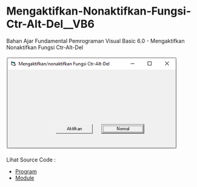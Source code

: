 # Mengaktifkan-Nonaktifkan-Fungsi-Ctr-Alt-Del__VB6
Bahan Ajar Fundamental Pemrograman Visual Basic 6.0 - Mengaktifkan Nonaktifkan Fungsi Ctr-Alt-Del<br><br>
<img src="https://github.com/RizkyKhapidsyah/Mengaktifkan-Nonaktifkan-Fungsi-Ctr-Alt-Del__VB6/blob/master/result/001.PNG"><br><br>
Lihat Source Code : <br>
- <a href="https://github.com/RizkyKhapidsyah/Mengaktifkan-Nonaktifkan-Fungsi-Ctr-Alt-Del__VB6/blob/master/Form1.frm">Program</a><br>
- <a href="https://github.com/RizkyKhapidsyah/Mengaktifkan-Nonaktifkan-Fungsi-Ctr-Alt-Del__VB6/blob/master/Module1.bas">Module</a>

